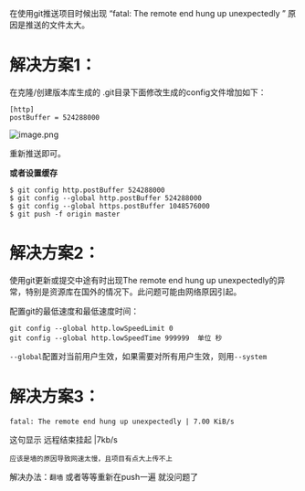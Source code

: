 在使用git推送项目时候出现 “fatal: The remote end hung up unexpectedly ” 原因是推送的文件太大。
# **解决方案1：**

在克隆/创建版本库生成的 .git目录下面修改生成的config文件增加如下：
```
[http]  
postBuffer = 524288000
```

![image.png](https://upload-images.jianshu.io/upload_images/1464492-3e14ab3b132bcf93.png?imageMogr2/auto-orient/strip%7CimageView2/2/w/1240)

重新推送即可。

**或者设置缓存**

```
$ git config http.postBuffer 524288000
$ git config --global http.postBuffer 524288000
$ git config --global https.postBuffer 1048576000
$ git push -f origin master
```

# 解决方案2：

使用git更新或提交中途有时出现The remote end hung up unexpectedly的异常，特别是资源库在国外的情况下。此问题可能由网络原因引起。

配置git的最低速度和最低速度时间：

```
git config --global http.lowSpeedLimit 0
git config --global http.lowSpeedTime 999999  单位 秒
```

`--global`配置对当前用户生效，如果需要对所有用户生效，则用`--system`

# 解决方案3：

```
fatal: The remote end hung up unexpectedly | 7.00 KiB/s
```

这句显示 远程结束挂起 |7kb/s

```
应该是墙的原因导致网速太慢，且项目有点大上传不上
```

解决办法：`翻墙` 或者等等重新在push一遍 就没问题了
